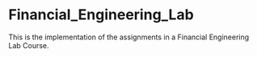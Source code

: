 # Financial_Engineering_Lab
This is the implementation of the assignments in a Financial Engineering Lab Course.
